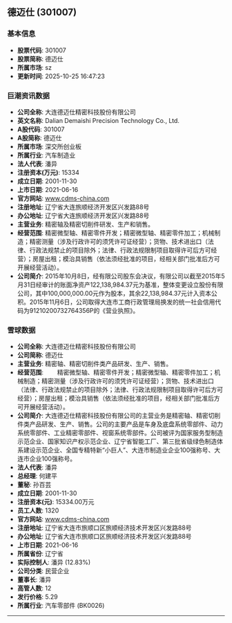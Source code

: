 ## 德迈仕 (301007)

### 基本信息

- **股票代码**: 301007
- **股票简称**: 德迈仕
- **所属市场**: sz
- **更新时间**: 2025-10-25 16:47:23

### 巨潮资讯数据

- **公司全称**: 大连德迈仕精密科技股份有限公司
- **英文名称**: Dalian Demaishi Precision Technology Co., Ltd.
- **A股代码**: 301007
- **A股简称**: 德迈仕
- **所属市场**: 深交所创业板
- **所属行业**: 汽车制造业
- **法人代表**: 潘异
- **注册资本(万元)**: 15334
- **成立日期**: 2001-11-30
- **上市日期**: 2021-06-16
- **官方网站**: www.cdms-china.com
- **注册地址**: 辽宁省大连旅顺经济开发区兴发路88号
- **办公地址**: 辽宁省大连旅顺经济开发区兴发路88号
- **主营业务**: 精密轴及精密切削件研发、生产和销售。
- **经营范围**: 精密微型轴、精密零件开发；精密微型轴、精密零件加工；机械制造；精密测量（涉及行政许可的须凭许可证经营）；货物、技术进出口（法律、行政法规禁止的项目除外；法律、行政法规限制项目取得许可后方可经营）；房屋出租；模治具销售（依法须经批准的项目，经相关部门批准后方可开展经营活动）。
- **公司简介**: 2015年10月8日，经有限公司股东会决议，有限公司以截至2015年5月31日经审计的账面净资产122,138,984.37元为基准，整体变更设立股份有限公司，其中100,000,000.00元作为股本，其余22,138,984.37元计入资本公积。2015年11月6日，公司取得大连市工商行政管理局换发的统一社会信用代码为91210200732764356P的《营业执照》。

### 雪球数据

- **公司全称**: 大连德迈仕精密科技股份有限公司
- **公司简称**: 德迈仕
- **主营业务**: 精密轴、精密切削件类产品研发、生产、销售。
- **经营范围**: 　　精密微型轴、精密零件开发；精密微型轴、精密零件加工；机械制造；精密测量（涉及行政许可的须凭许可证经营）；货物、技术进出口（法律、行政法规禁止的项目除外；法律、行政法规限制项目取得许可后方可经营）；房屋出租；模治具销售（依法须经批准的项目，经相关部门批准后方可开展经营活动）。
- **公司简介**: 大连德迈仕精密科技股份有限公司的主营业务是精密轴、精密切削件类产品研发、生产、销售。公司的主要产品是车身及底盘系统零部件、动力系统零部件、工业精密零部件、视窗系统零部件。公司被评为国家服务型制造示范企业、国家知识产权示范企业、辽宁省智能工厂、第三批省级绿色制造体系建设示范企业、全国专精特新“小巨人”、大连市制造业企业100强称号、大连市企业100强称号。
- **法人代表**: 潘异
- **总经理**: 何建平
- **董秘**: 孙百芸
- **成立日期**: 2001-11-30
- **注册资本(元)**: 15334.00万元
- **员工人数**: 1320
- **官方网站**: www.cdms-china.com
- **注册地址**: 辽宁省大连市旅顺口区旅顺经济技术开发区兴发路88号
- **办公地址**: 辽宁省大连市旅顺口区旅顺经济技术开发区兴发路88号
- **上市日期**: 2021-06-16
- **所属省份**: 辽宁省
- **实际控制人**: 潘异 (12.83%)
- **公司分类**: 民营企业
- **董事长**: 潘异
- **高管人数**: 12
- **发行价格**: 5.29
- **所属行业**: 汽车零部件 (BK0026)

---